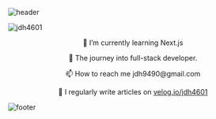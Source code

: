 ![header](https://capsule-render.vercel.app/api?type=waving&color=0:134E5E,100:71B280&height=240&section=header&text=DongHyun%20Jung&fontSize=65&fontColor=eef2f3&animation=fadeIn&descAlignY=10)

<p align="left"> <img src="https://komarev.com/ghpvc/?username=jdh4601&label=Profile%20views&color=0e75b6&style=flat" alt="jdh4601" /> </p>

<p align="center">🌱 I’m currently learning Next.js</p>
<p align="center">🚀 The journey into full-stack developer.</p>
<p align="center">📫 How to reach me jdh9490@gmail.com</p>
<p align="center">📝 I regularly write articles on <a href="https://velog.io/@jdh4601" alt="velog.io/jdh4601">velog.io/jdh4601</a></p>

![footer](https://capsule-render.vercel.app/api?type=waving&color=0:134E5E,100:71B280&height=160&section=footer)
